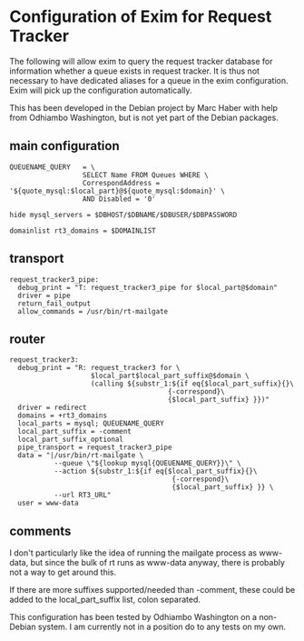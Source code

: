 Configuration of Exim for Request Tracker
=========================================

The following will allow exim to query the request tracker database for
information whether a queue exists in request tracker. It is thus not
necessary to have dedicated aliases for a queue in the exim
configuration. Exim will pick up the configuration automatically.

This has been developed in the Debian project by Marc Haber with help
from Odhiambo Washington, but is not yet part of the Debian packages.

main configuration
------------------

    QUEUENAME_QUERY   = \
                      SELECT Name FROM Queues WHERE \
                      CorrespondAddress = '${quote_mysql:$local_part}@${quote_mysql:$domain}' \
                      AND Disabled = '0'

    hide mysql_servers = $DBHOST/$DBNAME/$DBUSER/$DBPASSWORD

    domainlist rt3_domains = $DOMAINLIST

transport
---------

    request_tracker3_pipe:
      debug_print = "T: request_tracker3_pipe for $local_part@$domain"
      driver = pipe
      return_fail_output
      allow_commands = /usr/bin/rt-mailgate

router
------

    request_tracker3:
      debug_print = "R: request_tracker3 for \
                        $local_part$local_part_suffix@$domain \
                        (calling ${substr_1:${if eq{$local_part_suffix}{}\
                                           {-correspond}\
                                           {$local_part_suffix} }})"
      driver = redirect
      domains = +rt3_domains
      local_parts = mysql; QUEUENAME_QUERY
      local_part_suffix = -comment
      local_part_suffix_optional
      pipe_transport = request_tracker3_pipe
      data = "|/usr/bin/rt-mailgate \
               --queue \"${lookup mysql{QUEUENAME_QUERY}}\" \
               --action ${substr_1:${if eq{$local_part_suffix}{}\
                                            {-correspond}\
                                            {$local_part_suffix} }} \
               --url RT3_URL"
      user = www-data

comments
--------

I don't particularly like the idea of running the mailgate process as
www-data, but since the bulk of rt runs as www-data anyway, there is
probably not a way to get around this.

If there are more suffixes supported/needed than -comment, these could
be added to the local\_part\_suffix list, colon separated.

This configuration has been tested by Odhiambo Washington on a
non-Debian system. I am currently not in a position do to any tests on
my own.
